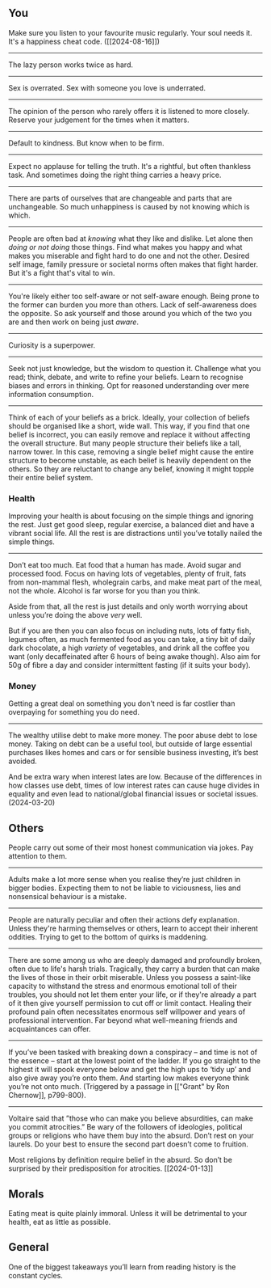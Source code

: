 ## You

Make sure you listen to your favourite music regularly. Your soul needs it. It's a happiness cheat code. ([[2024-08-16]])

***

The lazy person works twice as hard.

***

Sex is overrated. Sex with someone you love is underrated.

***

The opinion of the person who rarely offers it is listened to more closely. Reserve your judgement for the times when it matters.

***

Default to kindness. But know when to be firm.

***

Expect no applause for telling the truth. It's a rightful, but often thankless task. And sometimes doing the right thing carries a heavy price.

***

There are parts of ourselves that are changeable and parts that are unchangeable. So much unhappiness is caused by not knowing which is which. 

***

People are often bad at *knowing* what they like and dislike. Let alone then *doing or not doing* those things. Find what makes you happy and what makes you miserable and fight hard to do one and not the other. Desired self image, family pressure or societal norms often makes that fight harder. But it's a fight that's vital to win.

***

You're likely either too self-aware or not self-aware enough. Being prone to the former can burden you more than others. Lack of self-awareness does the opposite. So ask yourself and those around you which of the two you are and then work on being just *aware*.

***

Curiosity is a superpower.

***

Seek not just knowledge, but the wisdom to question it. Challenge what you read; think, debate, and write to refine your beliefs. Learn to recognise biases and errors in thinking. Opt for reasoned understanding over mere information consumption.

***

Think of each of your beliefs as a brick. Ideally, your collection of beliefs should be organised like a short, wide wall. This way, if you find that one belief is incorrect, you can easily remove and replace it without affecting the overall structure. But many people structure their beliefs like a tall, narrow tower. In this case, removing a single belief might cause the entire structure to become unstable, as each belief is heavily dependent on the others. So they are reluctant to change any belief, knowing it might topple their entire belief system.

### Health

Improving your health is about focusing on the simple things and ignoring the rest. Just get good sleep, regular exercise, a balanced diet and have a vibrant social life. All the rest is are distractions until you’ve totally nailed the simple things.

***

Don’t eat too much. Eat food that a human has made. Avoid sugar and processed food. Focus on having lots of vegetables, plenty of fruit, fats from non-mammal flesh, wholegrain carbs, and make meat part of the meal, not the whole. Alcohol is far worse for you than you think.

Aside from that, all the rest is just details and only worth worrying about unless you’re doing the above *very* well. 

But if you are then you can also focus on including nuts, lots of fatty fish, legumes often, as much fermented food as you can take, a tiny bit of daily dark chocolate, a high *variety* of vegetables, and drink all the coffee you want (only decaffeinated after 6 hours of being awake though). Also aim for 50g of fibre a day and consider intermittent fasting (if it suits your body).


### Money

Getting a great deal on something you don't need is far costlier than overpaying for something you do need.

***

The wealthy utilise debt to make more money. The poor abuse debt to lose money. Taking on debt can be a useful tool, but outside of large essential purchases likes homes and cars or for sensible business investing, it’s best avoided.

And be extra wary when interest lates are low. Because of the differences in how classes use debt, times of low interest rates can cause huge divides in equality and even lead to national/global financial issues or societal issues. (2024-03-20)


## Others

People carry out some of their most honest communication via jokes. Pay attention to them.

***

Adults make a lot more sense when you realise they’re just children in bigger bodies. Expecting them to not be liable to viciousness, lies and nonsensical behaviour is a mistake.

***

People are naturally peculiar and often their actions defy explanation. Unless they're harming themselves or others, learn to accept their inherent oddities. Trying to get to the bottom of quirks is maddening.

***
  
There are some among us who are deeply damaged and profoundly broken, often due to life's harsh trials. Tragically, they carry a burden that can make the lives of those in their orbit miserable. Unless you possess a saint-like capacity to withstand the stress and enormous emotional toll of their troubles, you should not let them enter your life, or if they're already a part of it then give yourself permission to cut off or limit contact. Healing their profound pain often necessitates enormous self willpower and years of professional intervention. Far beyond what well-meaning friends and acquaintances can offer.

***

If you’ve been tasked with breaking down a conspiracy – and time is not of the essence – start at the lowest point of the ladder. If you go straight to the highest it will spook everyone below and get the high ups to ‘tidy up’ and also give away you’re onto them. And starting low makes everyone think you’re not onto much. (Triggered by a passage in [["Grant" by Ron Chernow]], p799-800).

***

Voltaire said that ”those who can make you believe absurdities, can make you commit atrocities.” Be wary of the followers of ideologies, political groups or religions who have them buy into the absurd. Don’t rest on your laurels. Do your best to ensure the second part doesn’t come to fruition.

Most religions by definition require belief in the absurd. So don’t be surprised by their predisposition for atrocities. [[2024-01-13]]

## Morals

Eating meat is quite plainly immoral. Unless it will be detrimental to your health, eat as little as possible.

## General

One of the biggest takeaways you’ll learn from reading history is the constant cycles. 

